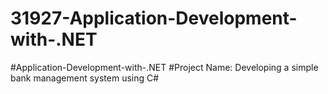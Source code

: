 # 31927-Application-Development-with-.NET
#Application-Development-with-.NET
#Project Name: Developing a simple bank management system using C#
